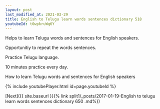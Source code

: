 ```yaml
---
layout: post
last_modified_at: 2021-03-29
title: English to Telugu learn words sentences dictionary 518 
youtubeId: t0wpkruWq6Y
---
```

 
 
Helps to learn Telugu words and sentences for English speakers.

Opportunitiy to repeat the words sentences. 

Practice Telugu language. 
 
10 minutes practice every day. 
 
How to learn Telugu words and sentences for English speakers 
 
{% include youtubePlayer.html id=page.youtubeId %}
 
 
[Next]({{ site.baseurl }}{% link  split1/_posts/2017-01-19-English to telugu learn words sentences dictionary 650 .md%})
 
